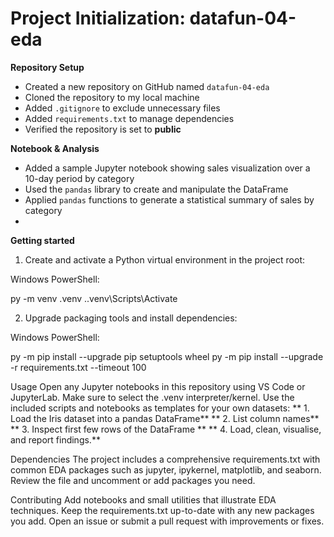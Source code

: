 # Project Initialization: datafun-04-eda

**Repository Setup**
-  Created a new repository on GitHub named `datafun-04-eda`
-  Cloned the repository to my local machine
-  Added `.gitignore` to exclude unnecessary files
-  Added `requirements.txt` to manage dependencies
-  Verified the repository is set to **public**

**Notebook & Analysis**
-  Added a sample Jupyter notebook showing sales visualization over a 10-day period by category
-  Used the `pandas` library to create and manipulate the DataFrame
-  Applied `pandas` functions to generate a statistical summary of sales by category
-  
**Getting started**
1. Create and activate a Python virtual environment in the project root:

Windows PowerShell:

py -m venv .venv
.\.venv\Scripts\Activate

2. Upgrade packaging tools and install dependencies:

Windows PowerShell:

py -m pip install --upgrade pip setuptools wheel
py -m pip install --upgrade -r requirements.txt --timeout 100

Usage
Open any Jupyter notebooks in this repository using VS Code or JupyterLab. Make sure to select the .venv interpreter/kernel.
Use the included scripts and notebooks as templates for your own datasets:
** 1. Load the Iris dataset into a pandas DataFrame**
** 2. List column names**
** 3. Inspect first few rows of the DataFrame **
** 4. Load, clean, visualise, and report findings.**

Dependencies
The project includes a comprehensive requirements.txt with common EDA packages such as jupyter, ipykernel, matplotlib, and seaborn. Review the file and uncomment or add packages you need.

Contributing
Add notebooks and small utilities that illustrate EDA techniques.
Keep the requirements.txt up-to-date with any new packages you add.
Open an issue or submit a pull request with improvements or fixes.